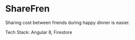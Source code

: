 # ShareFren

Sharing cost between friends during happy dinner is easier.

Tech Stack: Angular 8, Firestore
